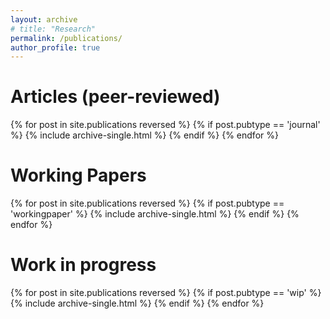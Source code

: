 ```yaml
---
layout: archive
# title: "Research"
permalink: /publications/
author_profile: true
---
```


<h1>Articles (peer-reviewed)</h1>
{% for post in site.publications reversed %}
  {% if post.pubtype == 'journal' %}
      {% include archive-single.html %}
  {% endif %}
{% endfor %}

<h1>Working Papers</h1>
{% for post in site.publications reversed %}
  {% if post.pubtype == 'workingpaper' %}
      {% include archive-single.html %}
  {% endif %}
{% endfor %}

<h1>Work in progress</h1>
{% for post in site.publications reversed %}
  {% if post.pubtype == 'wip' %}
      {% include archive-single.html %}
  {% endif %}
{% endfor %}